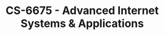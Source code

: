 ---
layout: course
title: CS-6675 - Advanced Internet Systems & Applications
aliases: 
course_id: CS-6675
permalink: /CS-6675/
avg_difficulty: 3.00
avg_rating: 3.00
avg_workload: 12.67
course_number: 6675
---